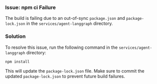 ### Issue: npm ci Failure

The build is failing due to an out-of-sync `package.json` and `package-lock.json` in the `services/agent-langgraph` directory.

### Solution
To resolve this issue, run the following command in the `services/agent-langgraph` directory:

```
npm install
```

This will update the `package-lock.json` file. Make sure to commit the updated `package-lock.json` to prevent future build failures.